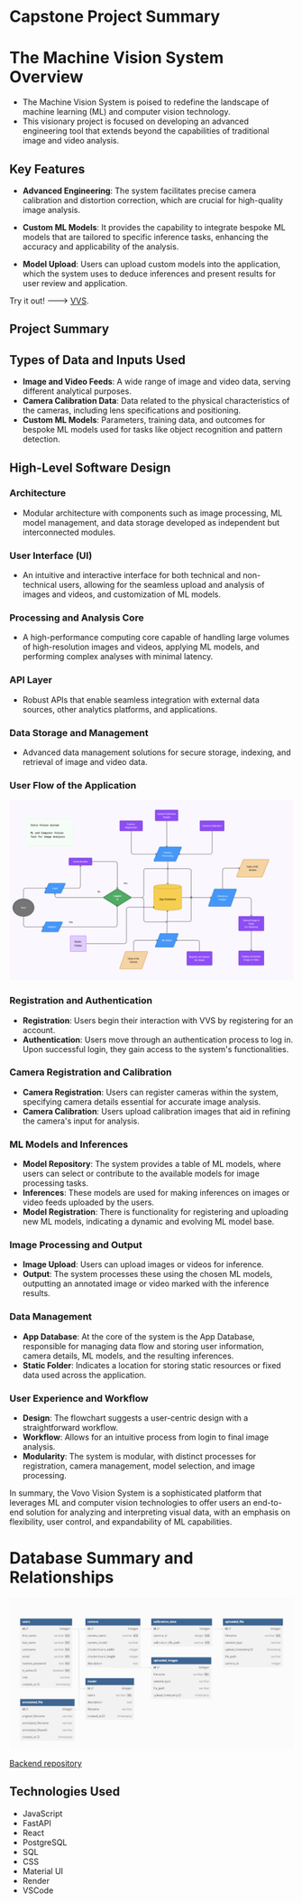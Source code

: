 
# Capstone Project Summary 

# The Machine Vision System Overview

- The Machine Vision System is poised to redefine the landscape of machine learning (ML) and computer vision technology. 
- This visionary project is focused on developing an advanced engineering tool that extends beyond the capabilities of traditional image and video analysis.

## Key Features

- **Advanced Engineering**: The system facilitates precise camera calibration and distortion correction, which are crucial for high-quality image analysis.

- **Custom ML Models**: It provides the capability to integrate bespoke ML models that are tailored to specific inference tasks, enhancing the accuracy and applicability of the analysis.

- **Model Upload**: Users can upload custom models into the application, which the system uses to deduce inferences and present results for user review and application.


Try it out! ---> [VVS](https://vvs-volvo-application-frontend.onrender.com).

## Project Summary

## Types of Data and Inputs Used

- **Image and Video Feeds**: A wide range of image and video data, serving different analytical purposes.
- **Camera Calibration Data**: Data related to the physical characteristics of the cameras, including lens specifications and positioning.
- **Custom ML Models**: Parameters, training data, and outcomes for bespoke ML models used for tasks like object recognition and pattern detection.

## High-Level Software Design

### Architecture
- Modular architecture with components such as image processing, ML model management, and data storage developed as independent but interconnected modules.

### User Interface (UI)
- An intuitive and interactive interface for both technical and non-technical users, allowing for the seamless upload and analysis of images and videos, and customization of ML models.

### Processing and Analysis Core
- A high-performance computing core capable of handling large volumes of high-resolution images and videos, applying ML models, and performing complex analyses with minimal latency.

### API Layer
- Robust APIs that enable seamless integration with external data sources, other analytics platforms, and applications.

### Data Storage and Management
- Advanced data management solutions for secure storage, indexing, and retrieval of image and video data.

### User Flow of the Application
![VVS_Database_Schema](project_images/VVS_Design.png)


### Registration and Authentication

- **Registration**: Users begin their interaction with VVS by registering for an account.
- **Authentication**: Users move through an authentication process to log in. Upon successful login, they gain access to the system's functionalities.

### Camera Registration and Calibration

- **Camera Registration**: Users can register cameras within the system, specifying camera details essential for accurate image analysis.
- **Camera Calibration**: Users upload calibration images that aid in refining the camera's input for analysis.

### ML Models and Inferences

- **Model Repository**: The system provides a table of ML models, where users can select or contribute to the available models for image processing tasks.
- **Inferences**: These models are used for making inferences on images or video feeds uploaded by the users.
- **Model Registration**: There is functionality for registering and uploading new ML models, indicating a dynamic and evolving ML model base.

### Image Processing and Output

- **Image Upload**: Users can upload images or videos for inference.
- **Output**: The system processes these using the chosen ML models, outputting an annotated image or video marked with the inference results.

### Data Management

- **App Database**: At the core of the system is the App Database, responsible for managing data flow and storing user information, camera details, ML models, and the resulting inferences.
- **Static Folder**: Indicates a location for storing static resources or fixed data used across the application.

### User Experience and Workflow

- **Design**: The flowchart suggests a user-centric design with a straightforward workflow.
- **Workflow**: Allows for an intuitive process from login to final image analysis.
- **Modularity**: The system is modular, with distinct processes for registration, camera management, model selection, and image processing.

In summary, the Vovo Vision System is a sophisticated platform that leverages ML and computer vision technologies to offer users an end-to-end solution for analyzing and interpreting visual data, with an emphasis on flexibility, user control, and expandability of ML capabilities.


# Database Summary and Relationships
![VVS_Database_Schema](project_images/DB_Schema.png)



[Backend repository](https://github.com/alexanderajiduku/vvs_volvo_application/tree/main/backend)
## Technologies Used

- JavaScript
- FastAPI
- React
- PostgreSQL
- SQL
- CSS
- Material UI
- Render
- VSCode



